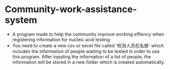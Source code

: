 # Community-work-assistance-system
* A program made to help the community improve working effiency when registering information for nucleic acid testing
* You need to create a new csv or excel file called '检测人员花名册' which includes the information of people waiting to be tested in order to use this program. After inputing the information of a list of people, the information will be stored in a new folder which is created automatically.
